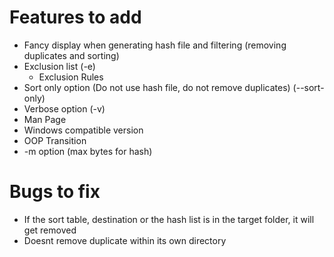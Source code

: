 # Features to add
* Fancy display when generating hash file and filtering (removing duplicates and sorting)
* Exclusion list (-e)
    * Exclusion Rules
* Sort only option (Do not use hash file, do not remove duplicates) (--sort-only)
* Verbose option (-v)
* Man Page
* Windows compatible version
* OOP Transition
* -m option (max bytes for hash)
# Bugs to fix
* If the sort table, destination or the hash list is in the target folder, it will get removed
* Doesnt remove duplicate within its own directory
